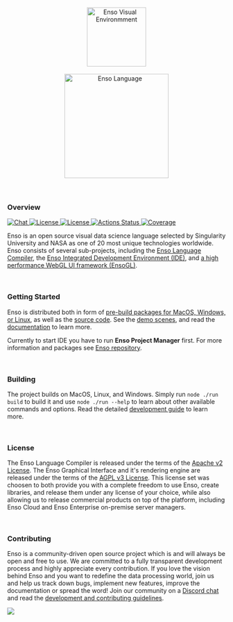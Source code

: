 <p align="center">
  <br/>
  <a href="http://enso.org">
      <img
          src="https://user-images.githubusercontent.com/1623053/79905826-22bac080-8417-11ea-82b0-ee015904a485.png"
          alt="Enso Visual Environmment"
          width="136"
      />
  </a>
  <br/>
  <br/>
  <a href="http://enso.org">
      <img
          src="https://user-images.githubusercontent.com/1623053/75661125-05664300-5c6d-11ea-9bd3-8a5355db9609.png"
          alt="Enso Language"
          width="240"
      />
  </a>
  <br/>
  <br/>
  <br/>
</p>


### Overview

<p>
  <a href="https://discord.gg/PMtNMP46">
    <img src="https://img.shields.io/discord/401396655599124480.svg?label=&logo=discord&logoColor=ffffff&color=7389D8&labelColor=6A7EC2"
         alt="Chat">
  </a>
  <a href="https://github.com/enso-org/enso/blob/main/LICENSE">
    <img src="https://img.shields.io/static/v1?label=Compiler%20License&message=Apache%20v2&color=2ec352&labelColor=2c3239"
         alt="License">
  </a>
  <a href="https://github.com/enso-org/ide/blob/main/LICENSE">
    <img src="https://img.shields.io/static/v1?label=GUI%20License&message=AGPL%20v3&color=2ec352&labelColor=2c3239"
         alt="License">
  </a>
  <a href="https://github.com/enso-org/ide/actions">
    <img src="https://github.com/enso-org/ide/workflows/Build%20%28MacOS%2C%20Linux%2C%20Windows%29/badge.svg"
         alt="Actions Status">
  </a>
  <a href="https://codecov.io/gh/enso-org/ide/branch/main">
    <img src="https://img.shields.io/codecov/c/github/enso-org/basegl?label=Coverage&labelColor=2c3239"
         alt="Coverage">
  </a>
</p>

Enso is an open source visual data science language selected by Singularity
University and NASA as one of 20 most unique technologies worldwide. Enso
consists of several sub-projects, including the
[Enso Language Compiler](https://github.com/enso-org/enso), the
[Enso Integrated Development Environment (IDE)](https://github.com/enso-org/ide),
and [a high performance WebGL UI framework (EnsoGL)](https://github.com/enso-org/ide/tree/main/src/rust/ensogl).

<br/>

### Getting Started
Enso is distributed both in form of
[pre-build packages for MacOS, Windows, or Linux](https://github.com/enso-org/ide/releases),
as well as the [source code](https://github.com/enso-org). See the
[demo scenes](http://TODO), and read the [documentation](docs/product) to learn
more.

Currently to start IDE you have to run **Enso Project Manager** first. For more
information and packages see [Enso repository](https://github.com/enso-org/enso).

<br/>

### Building
The project builds on MacOS, Linux, and Windows. Simply run `node ./run build`
to build it and use `node ./run --help` to learn about other available commands
and options. Read the detailed [development guide](docs/CONTRIBUTING.md) to
learn more.

<br/>

### License
The Enso Language Compiler is released under the terms of the
[Apache v2 License](https://github.com/enso-org/enso/blob/main/LICENSE). The Enso
Graphical Interface and it's rendering engine are released under the terms of
the [AGPL v3 License](https://github.com/enso-org/ide/blob/main/LICENSE).  This
license set was choosen to both provide you with a complete freedom to use Enso,
create libraries, and release them under any license of your choice, while also
allowing us to release commercial products on top of the platform, including
Enso Cloud and Enso Enterprise on-premise server managers.

<br/>

### Contributing
Enso is a community-driven open source project which is and will always be open
and free to use. We are committed to a fully transparent development process and
highly appreciate every contribution. If you love the vision behind Enso and you
want to redefine the data processing world, join us and help us track down bugs,
implement new features, improve the documentation or spread the word! Join our
community on a [Discord chat](http://chat.enso.org) and read the
[development and contributing guidelines](docs/CONTRIBUTING.md).

<a href="https://github.com/enso-org/ide/graphs/contributors">
  <img src="https://opencollective.com/enso-language/contributors.svg?width=890&button=false" />
</a>
